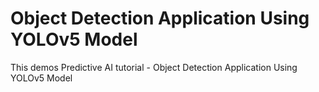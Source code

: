 # Object Detection Application Using YOLOv5 Model

This demos Predictive AI tutorial - Object Detection Application Using YOLOv5 Model
